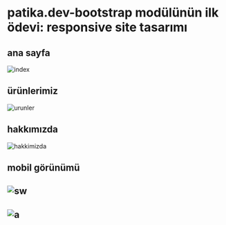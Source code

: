 # patika.dev-bootstrap modülünün ilk ödevi: responsive site tasarımı

## ana sayfa
![index](https://user-images.githubusercontent.com/61598000/152060139-0db524b3-7e3d-4674-a14f-11a0fae05386.png)
## ürünlerimiz
![urunler](https://user-images.githubusercontent.com/61598000/152060195-9e94fd9e-22bf-41a7-b88a-aa8f20d06482.png)
## hakkımızda
![hakkimizda](https://user-images.githubusercontent.com/61598000/152060328-d68787bb-df8b-49fb-b1bd-6c88ed9c14d8.png)
## mobil görünümü
## ![sw](https://user-images.githubusercontent.com/61598000/152061024-224f2c99-ec8c-4b3b-8940-a9481f0a2b22.png)
## ![a](https://user-images.githubusercontent.com/61598000/152061020-e51a7a0c-63b3-4e41-962c-edbfbe0f17b3.png)
